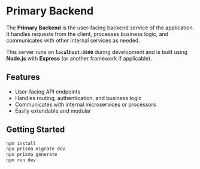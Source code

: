 # Primary Backend

The **Primary Backend** is the user-facing backend service of the application. It handles requests from the client, processes business logic, and communicates with other internal services as needed.

This server runs on **`localhost:3000`** during development and is built using **Node.js** with **Express** (or another framework if applicable).

## Features

- User-facing API endpoints
- Handles routing, authentication, and business logic
- Communicates with internal microservices or processors
- Easily extendable and modular

## Getting Started

```bash
npm install
npx prisma migrate dev
npx prisma generate
npm run dev

